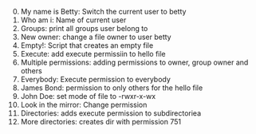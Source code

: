 0. My name is Betty: Switch the current user to betty
1. Who am i: Name of current user
2. Groups: print all groups user belong to
3. New owner: change a file owner to user betty
4. Empty!: Script that creates an empty file
5. Execute: add execute permissiin to hello file
6. Multiple permissions: adding permissions to owner, group owner and  others
7. Everybody: Execute permission to everybody
8. James Bond: permission to only others for the hello file
9. John Doe: set mode of file to -rwxr-x-wx
10. Look in the mirror: Change permission
11. Directories: adds execute permission to subdirectoriea
12. More directories: creates dir with permission 751

